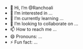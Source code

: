 - 👋 Hi, I’m @Ranchoali
- 👀 I’m interested in ...
- 🌱 I’m currently learning ...
- 💞️ I’m looking to collaborate on ...
- 📫 How to reach me ...
- 😄 Pronouns: ...
- ⚡ Fun fact: ...

<!---
Ranchoali/Ranchoali is a ✨ special ✨ repository because its `README.md` (this file) appears on your GitHub profile.
You can click the Preview link to take a look at your changes.
--->
